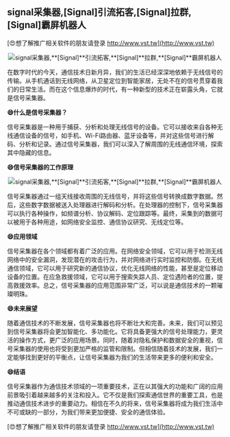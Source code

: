 ## **signal采集器,**[Signal]**引流拓客,**[Signal]**拉群,**[Signal]**霸屏机器人**

[😍想了解推广相关软件的朋友请登录 http://www.vst.tw](http://www.vst.tw)

 <center><img src="https://vst.tw/MP4/tuiguang/png/3.png" alt="signal采集器,**[Signal]**引流拓客,**[Signal]**拉群,**[Signal]**霸屏机器人"></center>

在数字时代的今天，通信技术日新月异，我们的生活已经深深地依赖于无线信号的传输。从手机通话到无线网络，从卫星定位到智能家居，无处不在的信号贯穿着我们的日常生活。而在这个信息爆炸的时代，有一种新型的技术正在崭露头角，它就是信号采集器。

**😄什么是信号采集器？**

信号采集器是一种用于捕获、分析和处理无线信号的设备。它可以接收来自各种无线通信设备的信号，如手机、Wi-Fi路由器、蓝牙设备等，并对这些信号进行解码、分析和记录。通过信号采集器，我们可以深入了解周围的无线通信环境，探索其中隐藏的信息。

**😄信号采集器的工作原理**

 <center><img src="https://vst.tw/MP4/tuiguang/png/7.png" alt="signal采集器,**[Signal]**引流拓客,**[Signal]**拉群,**[Signal]**霸屏机器人"></center>

信号采集器通过一组天线接收周围的无线信号，并将这些信号转换成数字数据。然后，这些数字数据被送入处理器进行解码和分析。在处理器的控制下，信号采集器可以执行各种操作，如频谱分析、协议解码、定位跟踪等。最终，采集到的数据可以被用于各种用途，如网络安全监控、通信协议研究、无线定位等。

**😄应用领域**

信号采集器在各个领域都有着广泛的应用。在网络安全领域，它可以用于检测无线网络中的安全漏洞，发现潜在的攻击行为，并对网络进行实时监控和防御。在无线通信领域，它可以用于研究新的通信协议，优化无线网络的性能，甚至是定位移动设备的位置。在应急救援领域，它可以用于搜索失踪人员、定位遇险者的位置，提高救援效率。总之，信号采集器的应用范围非常广泛，可以说是通信技术的一颗璀璨明珠。

**😄未来展望**

随着通信技术的不断发展，信号采集器也将不断壮大和完善。未来，我们可以预见到信号采集器将会更加智能化、多功能化。它将具备更强大的信号处理能力，更灵活的操作方式，更广泛的应用场景。同时，随着对隐私保护和数据安全的重视，信号采集器的使用也将受到更加严格的监管和限制。但相信随着技术的发展，我们一定能够找到更好的平衡点，让信号采集器为我们的生活带来更多的便利和安全。

**😄结语**

信号采集器作为通信技术领域的一项重要技术，正在以其强大的功能和广阔的应用前景吸引着越来越多的关注和投入。它不仅是我们探索通信世界的重要工具，也是推动通信技术进步的重要动力。相信在不久的将来，信号采集器将成为我们生活中不可或缺的一部分，为我们带来更加便捷、安全的通信体验。

[😍想了解推广相关软件的朋友请登录 http://www.vst.tw](http://www.vst.tw)



